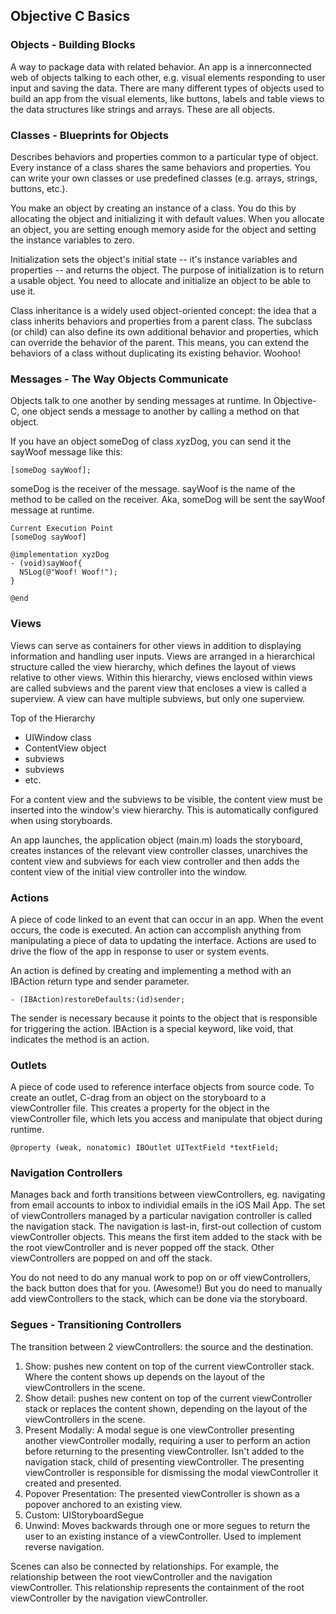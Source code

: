 ## Objective C Basics

### Objects - Building Blocks
A way to package data with related behavior. An app is a innerconnected web of objects talking to each other, e.g. visual elements responding to user input and saving the data. There are many different types of objects used to build an app from the visual elements, like buttons, labels and table views to the data structures like strings and arrays. These are all objects.

### Classes - Blueprints for Objects
Describes behaviors and properties common to a particular type of object. Every instance of a class shares the same behaviors and properties. You can write your own classes or use predefined classes (e.g. arrays, strings, buttons, etc.).

You make an object by creating an instance of a class. You do this by allocating the object and initializing it with default values. When you allocate an object, you are setting enough memory aside for the object and setting the instance variables to zero.

Initialization sets the object's initial state -- it's instance variables and properties -- and returns the object. The purpose of initialization is to return a usable object. You need to allocate and initialize an object to be able to use it.

Class inheritance is a widely used object-oriented concept: the idea that a class inherits behaviors and properties from a parent class. The subclass (or child) can also define its own additional behavior and properties, which can override the behavior of the parent. This means, you can extend the behaviors of a class without duplicating its existing behavior. Woohoo!

### Messages - The Way Objects Communicate
Objects talk to one another by sending messages at runtime. In Objective-C, one object sends a message to another by calling a method on that object.

If you have an object someDog of class xyzDog, you can send it the sayWoof message like this:

```
[someDog sayWoof];
```

someDog is the receiver of the message. sayWoof is the name of the method to be called on the receiver. Aka, someDog will be sent the sayWoof message at runtime.

```
Current Execution Point
[someDog sayWoof]

@implementation xyzDog
- (void)sayWoof{
  NSLog(@"Woof! Woof!");
}

@end
```

### Views
Views can serve as containers for other views in addition to displaying information and handling user inputs. Views are arranged in a hierarchical structure called the view hierarchy, which defines the layout of views relative to other views. Within this hierarchy, views enclosed within views are called subviews and the parent view that encloses a view is called a superview. A view can have multiple subviews, but only one superview.

Top of the Hierarchy
- UIWindow class
- ContentView object
- subviews
- subviews
- etc.

For a content view and the subviews to be visible, the content view must be inserted into the window's view hierarchy. This is automatically configured when using storyboards.

An app launches, the application object (main.m) loads the storyboard, creates instances of the relevant view controller classes, unarchives the content view and subviews for each view controller and then adds the content view of the initial view controller into the window.

### Actions
A piece of code linked to an event that can occur in an app. When the event occurs, the code is executed. An action can accomplish anything from manipulating a piece of data to updating the interface. Actions are used to drive the flow of the app in response to user or system events.

An action is defined by creating and implementing a method with an IBAction return type and sender parameter.

```
- (IBAction)restoreDefaults:(id)sender;
```

The sender is necessary because it points to the object that is responsible for triggering the action. IBAction is a special keyword, like void, that indicates the method is an action.

### Outlets
A piece of code used to reference interface objects from source code. To create an outlet, C-drag from an object on the storyboard to a viewController file. This creates a property for the object in the viewController file, which lets you access and manipulate that object during runtime.

```
@property (weak, nonatomic) IBOutlet UITextField *textField;
```

### Navigation Controllers
Manages back and forth transitions between viewControllers, eg. navigating from email accounts to inbox to individial emails in the iOS Mail App. The set of viewControllers managed by a particular navigation controller is called the navigation stack. The navigation is last-in, first-out collection of custom viewController objects. This means the first item added to the stack with be the root viewController and is never popped off the stack. Other viewControllers are popped on and off the stack.

You do not need to do any manual work to pop on or off viewControllers, the back button does that for you. (Awesome!) But you do need to manually add viewControllers to the stack, which can be done via the storyboard.

### Segues - Transitioning Controllers
The transition between 2 viewControllers: the source and the destination.

1. Show: pushes new content on top of the current viewController stack. Where the content shows up depends on the layout of the viewControllers in the scene.
2. Show detail: pushes new content on top of the current viewController stack or replaces the content shown, depending on the layout of the viewControllers in the scene.
3. Present Modally: A modal segue is one viewController presenting another viewController modally, requiring a user to perform an action before returning to the presenting viewController. Isn't added to the navigation stack, child of presenting viewController. The presenting viewController is responsible for dismissing the modal viewController it created and presented.
4. Popover Presentation: The presented viewController is shown as a popover anchored to an existing view.
5. Custom: UIStoryboardSegue
6. Unwind: Moves backwards through one or more segues to return the user to an existing instance of a viewController. Used to implement reverse navigation.

Scenes can also be connected by relationships. For example, the relationship between the root viewController and the navigation viewController. This relationship represents the containment of the root viewController by the navigation viewController.
